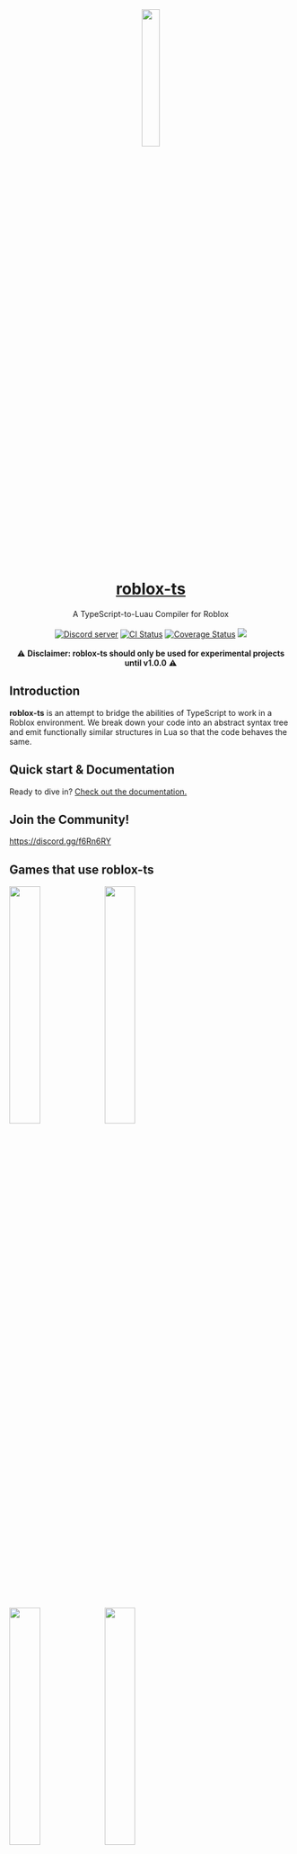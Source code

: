 <div align="center"><img width=25% src="https://i.imgur.com/yCjHmng.png"></div>
<h1 align="center"><a href="https://roblox-ts.com">roblox-ts</a></h1>
<div align="center">A TypeScript-to-Luau Compiler for Roblox</div>
<br>
<div align="center">
	<a href="https://discord.gg/f6Rn6RY"><img src="https://discordapp.com/api/guilds/476080952636997633/embed.png" alt="Discord server" /></a>
	<a href="https://github.com/roblox-ts/roblox-ts/actions"><img src="https://github.com/roblox-ts/roblox-ts/workflows/CI/badge.svg" alt="CI Status" /></a>
	<a href="https://coveralls.io/github/roblox-ts/roblox-ts?branch=master"><img src="https://coveralls.io/repos/github/roblox-ts/roblox-ts/badge.svg?branch=master" alt="Coverage Status" /></a>
	<a href="https://www.npmjs.com/package/roblox-ts"><img src="https://badge.fury.io/js/roblox-ts.svg"></a>
</div>
<div>&nbsp;</div>
<div align="center">⚠️ <b>Disclaimer: roblox-ts should only be used for experimental projects until v1.0.0</b> ⚠️</div>

## Introduction

**roblox-ts** is an attempt to bridge the abilities of TypeScript to work in a Roblox environment. We break down your code into an abstract syntax tree and emit functionally similar structures in Lua so that the code behaves the same.

## Quick start & Documentation

Ready to dive in? [Check out the documentation.](https://roblox-ts.com/docs)

## Join the Community!

https://discord.gg/f6Rn6RY

## Games that use roblox-ts

<a href="https://www.roblox.com/games/4872321990/Sky-Block"><img width=32.9% src="https://i.imgur.com/wUpKyj0.png"></a>
<a href="https://www.roblox.com/games/5414779423/Science-Simulator"><img width=32.9% src="https://i.imgur.com/5GTAGqt.png"></a>
<a href="https://www.roblox.com/games/2184151436/Dungeon-Life"><img width=32.9% src="https://i.imgur.com/JSFPTA0.png"></a>
<a href="https://www.roblox.com/games/3759927663/Zombie-Strike"><img width=32.9% src="https://i.imgur.com/OAmrsuz.png"></a>
<a href="https://www.roblox.com/games/841531820/Deep-Space-Tycoon"><img width=32.9% src="https://i.imgur.com/KFUgqsV.png"></a>
